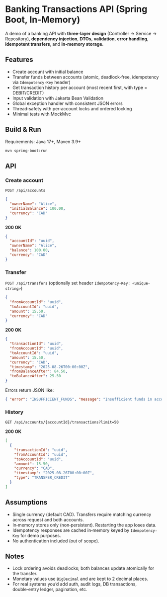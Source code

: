 # Banking Transactions API (Spring Boot, In‑Memory)

A demo of a banking API with **three‑layer design** (Controller → Service → Repository),
**dependency injection**, **DTOs**, **validation**, **error handling**, **idempotent transfers**, and **in‑memory storage**.

## Features

- Create account with initial balance
- Transfer funds between accounts (atomic, deadlock‑free, idempotency via `Idempotency-Key` header)
- Get transaction history per account (most recent first, with type = DEBIT/CREDIT)
- Input validation with Jakarta Bean Validation
- Global exception handler with consistent JSON errors
- Thread‑safety with per‑account locks and ordered locking
- Minimal tests with MockMvc

## Build & Run

Requirements: Java 17+, Maven 3.9+

```bash
mvn spring-boot:run
```

## API

### Create account

`POST /api/accounts`

```json
{
  "ownerName": "Alice",
  "initialBalance": 100.00,
  "currency": "CAD"
}
```

**200 OK**

```json
{
  "accountId": "uuid",
  "ownerName": "Alice",
  "balance": 100.00,
  "currency": "CAD"
}
```

### Transfer

`POST /api/transfers` (optionally set header `Idempotency-Key: <unique-string>`)

```json
{
  "fromAccountId": "uuid",
  "toAccountId": "uuid",
  "amount": 15.50,
  "currency": "CAD"
}
```

**200 OK**

```json
{
  "transactionId": "uuid",
  "fromAccountId": "uuid",
  "toAccountId": "uuid",
  "amount": 15.50,
  "currency": "CAD",
  "timestamp": "2025-08-26T00:00:00Z",
  "fromBalanceAfter": 84.50,
  "toBalanceAfter": 25.50
}
```

Errors return JSON like:

```json
{ "error": "INSUFFICIENT_FUNDS", "message": "Insufficient funds in account ...", "timestamp": "..." }
```

### History

`GET /api/accounts/{accountId}/transactions?limit=50`

**200 OK**

```json
[
  {
    "transactionId": "uuid",
    "fromAccountId": "uuid",
    "toAccountId": "uuid",
    "amount": 15.50,
    "currency": "CAD",
    "timestamp": "2025-08-26T00:00:00Z",
    "type": "TRANSFER_CREDIT"
  }
]
```

## Assumptions

- Single currency (default CAD). Transfers require matching currency across request and both accounts.
- In‑memory stores only (non‑persistent). Restarting the app loses data.
- Idempotency responses are cached in‑memory keyed by `Idempotency-Key` for demo purposes.
- No authentication included (out of scope).

## Notes

- Lock ordering avoids deadlocks; both balances update atomically for the transfer.
- Monetary values use `BigDecimal` and are kept to 2 decimal places.
- For real systems you’d add auth, audit logs, DB transactions, double‑entry ledger, pagination, etc.

